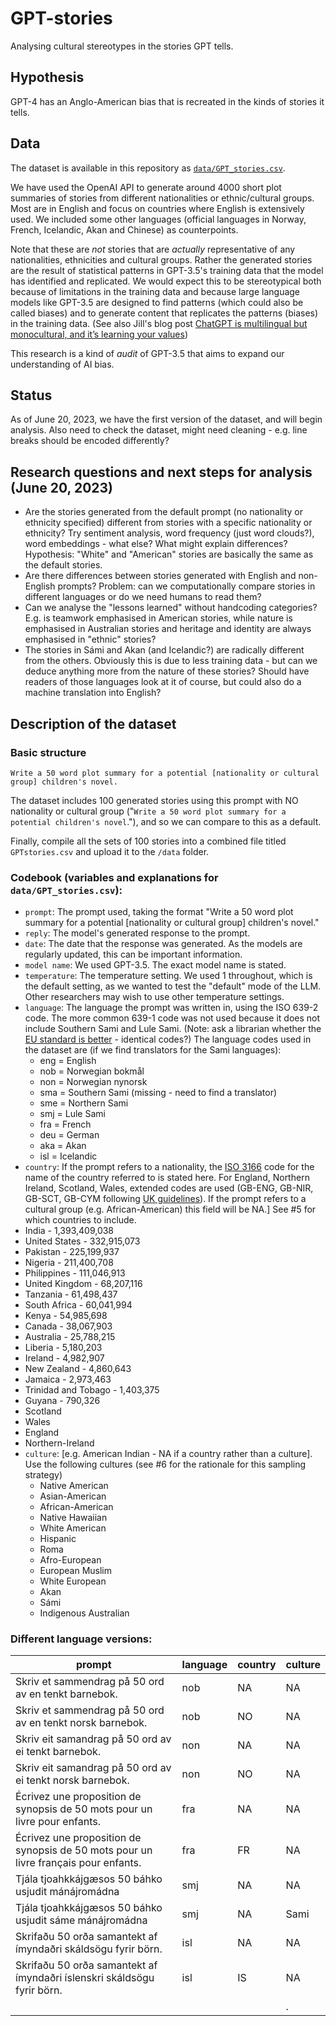 # GPT-stories
Analysing cultural stereotypes in the stories GPT tells.

## Hypothesis
GPT-4 has an Anglo-American bias that is recreated in the kinds of stories it tells. 

## Data
The dataset is available in this repository as [`data/GPT_stories.csv`](https://github.com/MachineVisionUiB/GPT-stories/blob/main/data/GPT_stories.csv).

We have used the OpenAI API to generate around 4000 short plot summaries of stories from different nationalities or ethnic/cultural groups. Most are in English and focus on countries where English is extensively used. We included some other languages (official languages in Norway, French, Icelandic, Akan and Chinese) as counterpoints. 

Note that these are _not_ stories that are _actually_ representative of any nationalities, ethnicities and cultural groups. Rather the generated stories are the result of statistical patterns in GPT-3.5's training data that the model has identified and replicated. We would expect this to be stereotypical both because of limitations in the training data and because large language models like GPT-3.5 are designed to find patterns (which could also be called biases) and to generate content that replicates the patterns (biases) in the training data. (See also Jill's blog post [ChatGPT is multilingual but monocultural, and it’s learning your values](https://jilltxt.net/right-now-chatgpt-is-multilingual-but-monocultural-but-its-learning-your-values/))

This research is a kind of _audit_ of GPT-3.5 that aims to expand our understanding of AI bias. 

## Status 
As of June 20, 2023, we have the first version of the dataset, and will begin analysis. Also need to check the dataset, might need cleaning - e.g. line breaks should be encoded differently?

## Research questions and next steps for analysis (June 20, 2023)
- Are the stories generated from the default prompt (no nationality or ethnicity specified) different from stories with a specific nationality or ethnicity? Try sentiment analysis, word frequency (just word clouds?), word embeddings - what else? What might explain differences? Hypothesis: "White" and "American" stories are basically the same as the default stories.
- Are there differences between stories generated with English and non-English prompts? Problem: can we computationally compare stories in different languages or do we need humans to read them?
- Can we analyse the "lessons learned" without handcoding categories? E.g. is teamwork emphasised in American stories, while nature is emphasised in Australian stories and heritage and identity are always emphasised in "ethnic" stories?
- The stories in Sámi and Akan (and Icelandic?) are radically different from the others. Obviously this is due to less training data - but can we deduce anything more from the nature of these stories? Should have readers of those languages look at it of course, but could also do a machine translation into English?
  
## Description of the dataset
### Basic structure
`Write a 50 word plot summary for a potential [nationality or cultural group] children's novel.`

The dataset includes 100 generated stories using this prompt with NO nationality or cultural group ("`Write a 50 word plot summary for a potential children's novel`."), and  so we can compare to this as a default. 

Finally, compile all the sets of 100 stories into a combined file titled `GPTstories.csv` and upload it to the `/data` folder.

### Codebook (variables and explanations for `data/GPT_stories.csv`):
  - `prompt`: The prompt used, taking the format "Write a 50 word plot summary for a potential [nationality or cultural group] children's novel."
  - `reply`: The model's generated response to the prompt.
  - `date`: The date that the response was generated. As the models are regularly updated, this can be important information.
  - `model name`: We used GPT-3.5. The exact model name is stated.
  - `temperature`: The temperature setting. We used 1 throughout, which is the default setting, as we wanted to test the "default" mode of the LLM. Other researchers may wish to use other temperature settings. 
  - `language`: The language the prompt was written in, using the ISO 639-2 code. The more common 639-1 code was not used because it does not include Southern Sami and Lule Sami. (Note: ask a librarian whether the [EU standard is better](https://op.europa.eu/en/web/eu-vocabularies/dataset/-/resource?uri=http://publications.europa.eu/resource/dataset/eurovoc) - identical codes?) The language codes used in the dataset are (if we find translators for the Sami languages):
      - eng = English
      - nob = Norwegian bokmål
      - non = Norwegian nynorsk
      - sma = Southern Sami (missing - need to find a translator)
      - sme = Northern Sami
      - smj = Lule Sami
      - fra = French
      - deu = German
      - aka = Akan
      - isl = Icelandic 
  - `country`: If the prompt refers to a nationality, the [ISO 3166](https://en.wikipedia.org/wiki/ISO_3166-2) code for the name of the country referred to is stated here. For England, Northern Ireland, Scotland, Wales, extended codes are used (GB-ENG, GB-NIR, GB-SCT, GB-CYM following [UK guidelines](https://www.gov.uk/government/publications/open-standards-for-government/country-codes)). If the prompt refers to a cultural group (e.g. African-American) this field will be NA.] See #5 for which countries to include.
- India - 1,393,409,038
- United States - 332,915,073
- Pakistan - 225,199,937
- Nigeria - 211,400,708
- Philippines - 111,046,913
- United Kingdom - 68,207,116
- Tanzania - 61,498,437
- South Africa - 60,041,994
- Kenya - 54,985,698
- Canada - 38,067,903
- Australia - 25,788,215
- Liberia - 5,180,203
- Ireland - 4,982,907
- New Zealand - 4,860,643
- Jamaica - 2,973,463
- Trinidad and Tobago - 1,403,375
- Guyana - 790,326
- Scotland
- Wales
- England
- Northern-Ireland
- `culture`: [e.g. American Indian - NA if a country rather than a culture]. Use the following cultures (see #6 for the rationale for this sampling strategy) 
    - Native American 
    - Asian-American
    - African-American
    - Native Hawaiian
    - White American
    - Hispanic
    - Roma
    - Afro-European
    - European Muslim
    - White European
    - Akan
    - Sámi
    - Indigenous Australian

### Different language versions:

|  prompt | language  | country  | culture |
|---|---|---|---|
| Skriv et sammendrag på 50 ord av en tenkt barnebok. | nob | NA | NA |
| Skriv et sammendrag på 50 ord av en tenkt norsk barnebok. | nob | NO | NA |
| Skriv eit samandrag på 50 ord av ei tenkt barnebok. | non | NA | NA |
| Skriv eit samandrag på 50 ord av ei tenkt norsk barnebok. | non | NO | NA |
| Écrivez une proposition de synopsis de 50 mots pour un livre pour enfants.| fra | NA | NA |
| Écrivez une proposition de synopsis de 50 mots pour un livre français pour enfants.| fra | FR | NA |
| Tjála tjoahkkájgæsos 50 báhko usjudit mánájromádna  | smj  | NA | NA |
| Tjála tjoahkkájgæsos 50 báhko usjudit sáme mánájromádna | smj  | NA | Sami |
| Skrifaðu 50 orða samantekt af ímyndaðri skáldsögu fyrir börn.  |  isl | NA  | NA |
| Skrifaðu 50 orða samantekt af ímyndaðri íslenskri skáldsögu fyrir börn. | isl  | IS | NA | 
|   |   |   |. |

